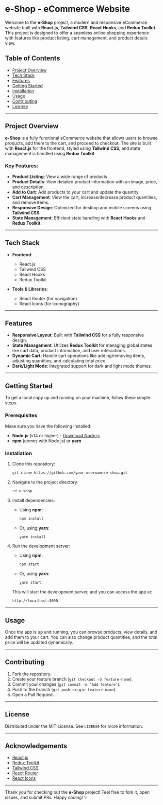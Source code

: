 # e-Shop - eCommerce Website

Welcome to the **e-Shop** project, a modern and responsive eCommerce website built with **React.js**, **Tailwind CSS**, **React Hooks**, and **Redux Toolkit**. This project is designed to offer a seamless online shopping experience with features like product listing, cart management, and product details view.

## Table of Contents
- [Project Overview](#project-overview)
- [Tech Stack](#tech-stack)
- [Features](#features)
- [Getting Started](#getting-started)
- [Installation](#installation)
- [Usage](#usage)
- [Contributing](#contributing)
- [License](#license)

---

## Project Overview

**e-Shop** is a fully functional eCommerce website that allows users to browse products, add them to the cart, and proceed to checkout. The site is built with **React.js** for the frontend, styled using **Tailwind CSS**, and state management is handled using **Redux Toolkit**.

### Key Features:
- **Product Listing**: View a wide range of products.
- **Product Details**: View detailed product information with an image, price, and description.
- **Add to Cart**: Add products to your cart and update the quantity.
- **Cart Management**: View the cart, increase/decrease product quantities, and remove items.
- **Responsive Design**: Optimized for desktop and mobile screens using **Tailwind CSS**.
- **State Management**: Efficient state handling with **React Hooks** and **Redux Toolkit**.

---

## Tech Stack

- **Frontend**: 
  - React.js
  - Tailwind CSS
  - React Hooks
  - Redux Toolkit
  
- **Tools & Libraries**:
  - React Router (for navigation)
  - React Icons (for iconography)

---

## Features

- **Responsive Layout**: Built with **Tailwind CSS** for a fully responsive design.
- **State Management**: Utilizes **Redux Toolkit** for managing global states like cart data, product information, and user interactions.
- **Dynamic Cart**: Handle cart operations like adding/removing items, adjusting quantities, and calculating total price.
- **Dark/Light Mode**: Integrated support for dark and light mode themes.

---

## Getting Started

To get a local copy up and running on your machine, follow these simple steps.

### Prerequisites

Make sure you have the following installed:

- **Node.js** (v14 or higher) - [Download Node.js](https://nodejs.org/)
- **npm** (comes with Node.js) or **yarn**

### Installation

1. Clone this repository:
    ```bash
    git clone https://github.com/your-username/e-shop.git
    ```

2. Navigate to the project directory:
    ```bash
    cd e-shop
    ```

3. Install dependencies:
    - Using **npm**:
      ```bash
      npm install
      ```
    - Or, using **yarn**:
      ```bash
      yarn install
      ```

4. Run the development server:
    - Using **npm**:
      ```bash
      npm start
      ```
    - Or, using **yarn**:
      ```bash
      yarn start
      ```

    This will start the development server, and you can access the app at:
    ```
    http://localhost:3000
    ```

---

## Usage

Once the app is up and running, you can browse products, view details, and add them to your cart. You can also change product quantities, and the total price will be updated dynamically.

---

## Contributing

1. Fork the repository.
2. Create your feature branch (`git checkout -b feature-name`).
3. Commit your changes (`git commit -m 'Add feature'`).
4. Push to the branch (`git push origin feature-name`).
5. Open a Pull Request.

---

## License

Distributed under the MIT License. See `LICENSE` for more information.

---

## Acknowledgements

- [React.js](https://reactjs.org/)
- [Redux Toolkit](https://redux-toolkit.js.org/)
- [Tailwind CSS](https://tailwindcss.com/)
- [React Router](https://reactrouter.com/)
- [React Icons](https://react-icons.github.io/react-icons/)

---

Thank you for checking out the **e-Shop** project! Feel free to fork it, open issues, and submit PRs. Happy coding! ✨
